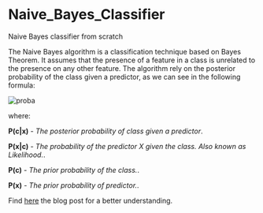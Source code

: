 # Naive_Bayes_Classifier
Naive Bayes classifier from scratch

The Naive Bayes algorithm is a classification technique based on Bayes Theorem. It assumes that the presence of a feature in a class is unrelated to the presence on any other feature. The algorithm rely on the posterior probability of the class given a predictor, as we can see in the following formula:

![proba](https://wikimedia.org/api/rest_v1/media/math/render/svg/52bd0ca5938da89d7f9bf388dc7edcbd546c118e)

where:

**P(c\|x)** - *The posterior probability of class given a predictor*.

**P(x\|c)** - *The probability of the predictor X given the class. Also known as Likelihood.*.

**P(c)** - *The prior probability of the class.*.

**P(x)** - *The prior probability of predictor.*.


Find [here]() the blog post for a better understanding.